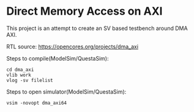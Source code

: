 # Direct Memory Access on AXI

This project is an attempt to create an SV based testbench around DMA AXI.

RTL source:
https://opencores.org/projects/dma_axi

Steps to compile(ModelSim/QuestaSim):
```
cd dma_axi
vlib work
vlog -sv filelist
```
Steps to open simulator(ModelSim/QuestaSim):
```
vsim -novopt dma_axi64
```
